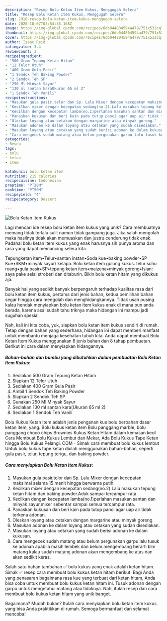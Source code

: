 ```yaml
---
description: "Resep Bolu Ketan Item Kukus, Menggugah Selera"
title: "Resep Bolu Ketan Item Kukus, Menggugah Selera"
slug: 2918-resep-bolu-ketan-item-kukus-menggugah-selera
date: 2020-10-07T03:54:35.168Z
image: https://img-global.cpcdn.com/recipes/6db044804594a479/751x532cq70/bolu-ketan-item-kukus-foto-resep-utama.jpg
thumbnail: https://img-global.cpcdn.com/recipes/6db044804594a479/751x532cq70/bolu-ketan-item-kukus-foto-resep-utama.jpg
cover: https://img-global.cpcdn.com/recipes/6db044804594a479/751x532cq70/bolu-ketan-item-kukus-foto-resep-utama.jpg
author: Isaac Reid
ratingvalue: 3.4
reviewcount: 3
recipeingredient:
- "500 Gram Tepung Ketan Hitam"
- "12 Telor Utuh"
- "400 Gram Gula Pasir"
- "1 Sendok Teh Baking Powder"
- "2 Sendok Teh SP"
- "250 Ml Minyak Sayur"
- "130 ml santan karaUkuran 65 ml 2"
- "1 Sendok Teh Vanili"
recipeinstructions:
- "Masukan gula pasir,telor dan Sp. Lalu Mixer dengan kecepatan maksimal selama 15 menit hingga berwarna putih"
- "Kecilkan mixer dengan kecepatan sedang(no.2).Lalu masukan tepung ketan hitam dan baking powder.Aduk sampai tercampur rata."
- "Kecilkan dengan kecepatan lamba(no.1)perlahan masukan santan dan minyak sayur,mixer sebentar sampai semua tercampur rata."
- "Panaskan kukusan dan beri kain pada tutup panci agar uap air tidak terkena adonan."
- "Oleskan loyang atau cetakan dengan margarine atau minyak goreng."
- "Masukan adonan ke dalam loyang atau cetakan yang sudah disediakan."
- "Masukan loyang atau cetakan yang sudah berisi adonan ke dalam kukusan."
- "Cara mengecek sudah matang atau belum pergunakan garpu lalu tusuk ke adonan apabila masih lembek dan belum mengembang berarti blm matang kalau sudah matang adonan akan mengembang ke atas dan akan sedikit keras."
categories:
- Resep
tags:
- bolu
- ketan
- item

katakunci: bolu ketan item 
nutrition: 215 calories
recipecuisine: Indonesian
preptime: "PT28M"
cooktime: "PT50M"
recipeyield: "4"
recipecategory: Dessert

---
```



![Bolu Ketan Item Kukus](https://img-global.cpcdn.com/recipes/6db044804594a479/751x532cq70/bolu-ketan-item-kukus-foto-resep-utama.jpg)

Lagi mencari ide resep bolu ketan item kukus yang unik? Cara membuatnya memang tidak terlalu sulit namun tidak gampang juga. Jika salah mengolah maka hasilnya tidak akan memuaskan dan justru cenderung tidak enak. Padahal bolu ketan item kukus yang enak harusnya sih punya aroma dan rasa yang dapat memancing selera kita.

Tepungketan item•Telur•santan instan•Soda kue•baking powder•SP Kue•SKM•minyak sayur/ kelapa. Bolu ketan item gulung kukus. telur suhu ruang•gula pasir•SP•tepung ketan item•maizena•minyak goreng•Isian: saya pake selai stroberi dan ditaburin. Bikin bolu ketan hitam yang dikukus aja.

Banyak hal yang sedikit banyak berpengaruh terhadap kualitas rasa dari bolu ketan item kukus, pertama dari jenis bahan, kedua pemilihan bahan segar hingga cara mengolah dan menghidangkannya. Tidak usah pusing kalau hendak menyiapkan bolu ketan item kukus enak di mana pun anda berada, karena asal sudah tahu triknya maka hidangan ini mampu jadi suguhan spesial.


Nah, kali ini kita coba, yuk, siapkan bolu ketan item kukus sendiri di rumah. Tetap dengan bahan yang sederhana, hidangan ini dapat memberi manfaat untuk membantu menjaga kesehatan tubuh kita. Anda dapat membuat Bolu Ketan Item Kukus menggunakan 8 jenis bahan dan 8 tahap pembuatan. Berikut ini cara dalam menyiapkan hidangannya.

<!--inarticleads1-->

##### Bahan-bahan dan bumbu yang dibutuhkan dalam pembuatan Bolu Ketan Item Kukus:

1. Sediakan 500 Gram Tepung Ketan Hitam
1. Siapkan 12 Telor Utuh
1. Sediakan 400 Gram Gula Pasir
1. Ambil 1 Sendok Teh Baking Powder
1. Siapkan 2 Sendok Teh SP
1. Gunakan 250 Ml Minyak Sayur
1. Sediakan 130 ml santan kara(Ukuran 65 ml 2)
1. Sediakan 1 Sendok Teh Vanili


Bolu Kukus Ketan Item adalah jenis penganan kue bolu berbahan dasar ketan item, yang. Bolu kukus ketan item Bolu panggang marble, bolu panggang choco chips Brownies Kukus Ketan Hitam dalam kemasan kecil Cara Membuat Bolu Kukus Lembut dan Mekar, Ada Bolu Kukus Tape Ketan hingga Bolu Kukus Pelangi. COM - Simak cara membuat bolu kukus lembut Untuk bolu kukus tape ketan diolah menggunakan bahan-bahan, seperti gula pasir, telur, tepung terigu, dan baking powder. 

<!--inarticleads2-->

##### Cara menyiapkan Bolu Ketan Item Kukus:

1. Masukan gula pasir,telor dan Sp. Lalu Mixer dengan kecepatan maksimal selama 15 menit hingga berwarna putih
1. Kecilkan mixer dengan kecepatan sedang(no.2).Lalu masukan tepung ketan hitam dan baking powder.Aduk sampai tercampur rata.
1. Kecilkan dengan kecepatan lamba(no.1)perlahan masukan santan dan minyak sayur,mixer sebentar sampai semua tercampur rata.
1. Panaskan kukusan dan beri kain pada tutup panci agar uap air tidak terkena adonan.
1. Oleskan loyang atau cetakan dengan margarine atau minyak goreng.
1. Masukan adonan ke dalam loyang atau cetakan yang sudah disediakan.
1. Masukan loyang atau cetakan yang sudah berisi adonan ke dalam kukusan.
1. Cara mengecek sudah matang atau belum pergunakan garpu lalu tusuk ke adonan apabila masih lembek dan belum mengembang berarti blm matang kalau sudah matang adonan akan mengembang ke atas dan akan sedikit keras.


Salah satu bahan tambahan ✅ bolu kukus yang enak adalah ketan hitam. Simak ✅ resep cara membuat bolu kukus ketan hitam berikut. Bagi Anda yang penasaran bagaimana rasa kue yang terbuat dari ketan hitam, Anda bisa coba untuk membuat bolu kukus ketan hitam ini. Tusuk adonan dengan garpu untuk mengetahui matang atau tidaknya. Nah, itulah resep dan cara membuat bolu kukus ketan hitam yang unik banget. 

Bagaimana? Mudah bukan? Itulah cara menyiapkan bolu ketan item kukus yang bisa Anda praktikkan di rumah. Semoga bermanfaat dan selamat mencoba!
